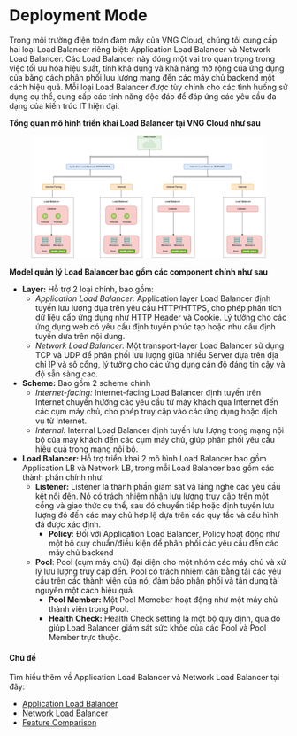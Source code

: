 # Deployment Mode

Trong môi trường điện toán đám mây của VNG Cloud, chúng tôi cung cấp hai loại Load Balancer riêng biệt: Application Load Balancer và Network Load Balancer. Các Load Balancer này đóng một vai trò quan trọng trong việc tối ưu hóa hiệu suất, tính khả dụng và khả năng mở rộng của ứng dụng của bằng cách phân phối lưu lượng mạng đến các máy chủ backend một cách hiệu quả. Mỗi loại Load Balancer được tùy chỉnh cho các tình huống sử dụng cụ thể, cung cấp các tính năng độc đáo để đáp ứng các yêu cầu đa dạng của kiến trúc IT hiện đại.

**Tổng quan mô hình triển khai Load Balancer tại VNG Cloud như sau**

<figure><img src="../.gitbook/assets/64553488 (1).png" alt=""><figcaption></figcaption></figure>

**Model quản lý Load Balancer bao gồm các component chính như sau**

* **Layer:** Hỗ trợ 2 loại chính, bao gồm:
  * _Application Load Balancer:_ Application layer Load Balancer định tuyến lưu lượng dựa trên yêu cầu HTTP/HTTPS, cho phép phân tích dữ liệu cấp ứng dụng như HTTP Header và Cookie. Lý tưởng cho các ứng dụng web có yêu cầu định tuyến phức tạp hoặc nhu cầu định tuyến dựa trên nội dung.
  * _Network Load Balancer:_ Một transport-layer Load Balancer sử dụng TCP và UDP để phân phối lưu lượng giữa nhiều Server dựa trên địa chỉ IP và số cổng, lý tưởng cho các ứng dụng cần độ đáng tin cậy và độ sẵn sàng cao.
* **Scheme:** Bao gồm 2 scheme chính
  * _Internet-facing:_ Internet-facing Load Balancer định tuyến trên Internet chuyển hướng các yêu cầu từ máy khách qua Internet đến các cụm máy chủ, cho phép truy cập vào các ứng dụng hoặc dịch vụ từ Internet.
  * _Internal:_ Internal Load Balancer định tuyến lưu lượng trong mạng nội bộ của máy khách đến các cụm máy chủ, giúp phân phối yêu cầu hiệu quả trong mạng nội bộ.
* **Load Balancer:** Hỗ trợ triển khai 2 mô hình Load Balancer bao gồm Application LB và Network LB, trong mỗi Load Balancer bao gồm các thành phần chính như:
  * **Listener:** Listener là thành phần giám sát và lắng nghe các yêu cầu kết nối đến. Nó có trách nhiệm nhận lưu lượng truy cập trên một cổng và giao thức cụ thể, sau đó chuyển tiếp hoặc định tuyến lưu lượng đó đến các máy chủ hợp lệ dựa trên các quy tắc và cấu hình đã được xác định.
    * **Policy**: Đối với Application Load Balancer, Policy hoạt động như một bộ quy chuẩn/điều kiện để phân phối các yêu cầu đến các máy chủ backend
  * **Pool**: Pool (cụm máy chủ) đại diện cho một nhóm các máy chủ và xử lý lưu lượng truy cập đến. Pool có trách nhiệm cân bằng tải các yêu cầu trên các thành viên của nó, đảm bảo phân phối và tận dụng tài nguyên một cách hiệu quả.
    * **Pool Member:** Một Pool Memeber hoạt động như một máy chủ thành viên trong Pool.
    * **Health Check:** Health Check setting là một bộ quy định, qua đó giúp Load Balancer giám sát sức khỏe của các Pool và Pool Member trực thuộc.

#### Chủ đề <a href="#deploymentmode-chude" id="deploymentmode-chude"></a>

Tìm hiểu thêm về Application Load Balancer và Network Load Balancer tại đây:

* [Application Load Balancer](application-load-balancer/)
* [Network Load Balancer](network-load-balancer/)
* [Feature Comparison](feature-comparison.md)
